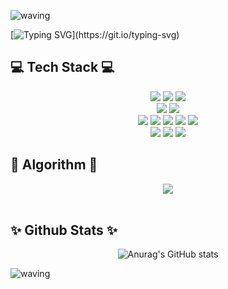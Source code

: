 ![waving](https://capsule-render.vercel.app/api?type=waving&color=0:ECE1F0,100:FACCCB&height=130)

[![Typing SVG](https://readme-typing-svg.demolab.com?font=Oleo+Script&size=50&duration=3500&pause=7&color=FFA500&center=true&random=false&width=1000&height=100&lines=Welcome+to+youngeun's+Github!)](https://git.io/typing-svg)

## 💻 Tech Stack 💻
<div align=center>
 <img src="https://img.shields.io/badge/java-5382a1?style=for-the-badge&logo=openjdk&logoColor=white"> 
 <img src="https://img.shields.io/badge/mysql-4479A1?style=for-the-badge&logo=mysql&logoColor=white"> 
        <img src="https://img.shields.io/badge/MariaDB-003545?style=for-the-badge&logo=mariadb&logoColor=white">
 <br>
        <img src="https://img.shields.io/badge/firebase-FFCA28?style=for-the-badge&logo=firebase&logoColor=white">
          <img src="https://img.shields.io/badge/redis-%23DD0031.svg?style=for-the-badge&logo=redis&logoColor=white">
          <br>
         <img src="https://img.shields.io/badge/Spring Boot-6DB33F?style=for-the-badge&logo=spring boot&logoColor=white">
        <img src="https://img.shields.io/badge/Spring Security-6DB33F?style=for-the-badge&logo=Spring&logoColor=white">
        <img src="https://img.shields.io/badge/react-%2320232a.svg?style=for-the-badge&logo=react&logoColor=%2361DAFB">
           <img src="https://img.shields.io/badge/Android%20Studio-3DDC84.svg?style=for-the-badge&logo=android-studio&logoColor=white">
             <img src="https://img.shields.io/badge/unity-%23000000.svg?style=for-the-badge&logo=unity&logoColor=white">
        <br>
        <img src="https://img.shields.io/badge/docker-%230db7ed.svg?style=for-the-badge&logo=docker&logoColor=white">
        <img src="https://img.shields.io/badge/jenkins-%232C5263.svg?style=for-the-badge&logo=jenkins&logoColor=white">
        <img src="https://img.shields.io/badge/notion-%232C5283.svg?style=for-the-badge&logo=Notion&logoColor=white">
     </div>


## 🤖 Algorithm 🤖
<div align=center>
 <img src="http://mazassumnida.wtf/api/v2/generate_badge?boj=leongeun">
</div>
<br>

## ✨ Github Stats ✨
<div align=center>
 
![Anurag's GitHub stats](https://github-readme-stats.vercel.app/api?username=yoooungeun&show_icons=true&theme=radical)

</div>

![waving](https://capsule-render.vercel.app/api?section=footer&type=waving&color=0:D7EDC0,100:BEDEF5&height=130)


